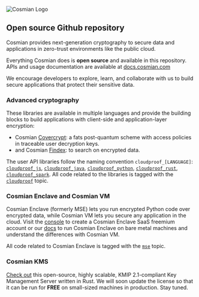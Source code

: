 ![Cosmian Logo](https://cosmian.com/wp-content/uploads/2022/10/Logo-2.svg)

## Open source Github repository

Cosmian provides next-generation cryptography to secure data and applications in zero-trust environments like the public cloud. 

Everything Cosmian does is **open source** and available in this repository.
APIs and usage documentation are available at [docs.cosmian.com](https://docs.cosmian.com)

We encourage developers to explore, learn, and collaborate with us to build secure applications that protect their sensitive data.

### Advanced cryptography

These libraries are available in multiple languages and provide the building blocks to build applications with client-side and application-layer encryption: 

 - Cosmian [Covercrypt](https://github.com/Cosmian/cover_crypt): a fats post-quantum scheme with access policies in traceable user decryption keys.
 - and Cosmian [Findex](https://github.com/Cosmian/findex): to search on encrypted data.

The user API libraries follow the naming convention `cloudproof_[LANGUAGE]`: [`cloudproof_js`](https://github.com/Cosmian/cloudproof_js), [`cloudproof_java`](https://github.com/Cosmian/cloudproof_java), [`cloudproof_python`](https://github.com/Cosmian/cloudproof_python), [`cloudproof_rust`](https://github.com/Cosmian/cloudproof_rust), [`cloudproof_spark`](https://github.com/Cosmian/cloudproof_spark).
All code related to the libraries is tagged with the [`cloudproof`](https://github.com/search?q=topic%3Acloudproof+org%3ACosmian+fork%3Atrue&type=repositories) topic.

### Cosmian Enclave and Cosmian VM

Cosmian Enclave (formerly MSE) lets you run encrypted Python code over encrypted data, while Cosmian VM lets you secure any application in the cloud.
Visit the [console](https://console.cosmian.com) to create a Cosmian Enclave SaaS freemium account or our [docs](https://docs.cosmian.com) to run Cosmian Enclave on bare metal machines and understand the differences with Cosmian VM.

All code related to Cosmian Enclave is tagged with the [`mse`](https://github.com/search?q=topic%3Amse+org%3ACosmian+fork%3Atrue&type=repositories) topic.

### Cosmian KMS
[Check out](https://github.com/Cosmian/kms) this open-source, highly scalable, KMIP 2.1-compliant Key Management Server written in Rust. We will soon update the license so that it can be run for **FREE** on small-sized machines in production. Stay tuned.
